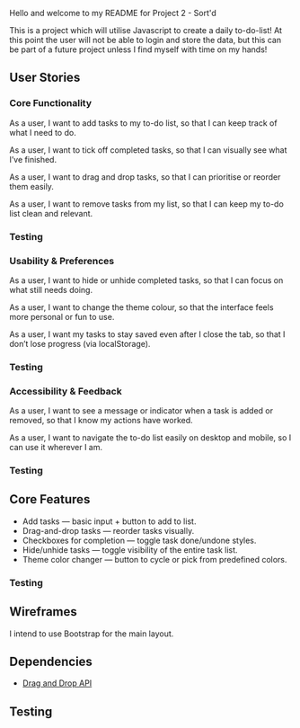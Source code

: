 Hello and welcome to my README for Project 2 - Sort'd

This is a project which will utilise Javascript to create a daily to-do-list! At this point the user will not be able to login and store the data, but this can be part of a future project unless I find myself with time on my hands!

## User Stories

### Core Functionality
As a user, I want to add tasks to my to-do list, so that I can keep track of what I need to do.

As a user, I want to tick off completed tasks, so that I can visually see what I’ve finished.

As a user, I want to drag and drop tasks, so that I can prioritise or reorder them easily.

As a user, I want to remove tasks from my list, so that I can keep my to-do list clean and relevant.

### Testing

### Usability & Preferences
As a user, I want to hide or unhide completed tasks, so that I can focus on what still needs doing.

As a user, I want to change the theme colour, so that the interface feels more personal or fun to use.

As a user, I want my tasks to stay saved even after I close the tab, so that I don’t lose progress (via localStorage).

### Testing

### Accessibility & Feedback
As a user, I want to see a message or indicator when a task is added or removed, so that I know my actions have worked.

As a user, I want to navigate the to-do list easily on desktop and mobile, so I can use it wherever I am.

### Testing

## Core Features
- Add tasks — basic input + button to add to list.
- Drag-and-drop tasks — reorder tasks visually.
- Checkboxes for completion — toggle task done/undone styles.
- Hide/unhide tasks — toggle visibility of the entire task list.
- Theme color changer — button to cycle or pick from predefined colors.

### Testing



## Wireframes

I intend to use Bootstrap for the main layout.


## Dependencies

* <a href="https://developer.mozilla.org/en-US/docs/Web/API/HTML_Drag_and_Drop_API">Drag and Drop API<a>

## Testing
